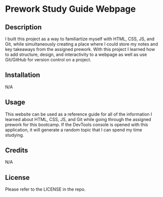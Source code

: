 # Prework Study Guide Webpage

## Description

I built this project as a way to familiartize myself with HTML, CSS, JS, and Git, while simultaneously creating a place where I could store my notes and key takeaways from the assigned prework. With this project I learned how to add structure, design, and interactivity to a webpage as well as use Git/GitHub for version control on a project.

## Installation

N/A

## Usage

This website can be used as a reference guide for all of the information I learned about HTML, CSS, JS, and Git while going through the assigned prework for this bootcamp. If the DevTools console is opened with this application, it will generate a random topic that I can spend my time studying.

## Credits

N/A

## License

Please refer to the LICENSE in the repo.
